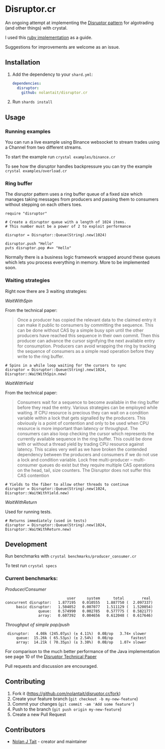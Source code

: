 # Disruptor.cr

An ongoing attempt at implementing the 
[Disruptor pattern](https://martinfowler.com/articles/lmax.html)
for algotrading (and other things) with crystal.

I used this [ruby implementation](https://github.com/ileitch/disruptor) as a guide.

Suggestions for improvements are welcome as an issue.

## Installation

1. Add the dependency to your `shard.yml`:

   ```yaml
   dependencies:
     disruptor:
       github: nolantait/disruptor.cr
   ```

2. Run `shards install`

## Usage

### Running examples

You can run a live example using Binance websocket to stream
trades using a Channel from two different streams.

To start the example run `crystal examples/binance.cr`

To see how the disruptor handles backpressure you can try the example
`crystal examples/overload.cr`

### Ring buffer

The disruptor pattern uses a ring buffer queue of a fixed size
which manages taking messages from producers and passing them to consumers
without stepping on each others toes.

```crystal
require "disruptor"

# Create a disruptor queue with a length of 1024 items.
# This number must be a power of 2 to exploit performance

disruptor = Disruptor::Queue(String).new(1024)

disruptor.push "Hello"
puts disruptor.pop #=> "Hello"
```

Normally there is a business logic framework wrapped around these queues
which lets you process everything in memory. More to be implemented soon.


### Waiting strategies

Right now there are 3 waiting strategies:

*WaitWithSpin*

From the technical paper:

> Once a producer has copied the relevant data to the claimed entry it can
> make it public to consumers by committing the sequence. This can be done
> without CAS by a simple busy spin until the other producers have reached
> this sequence in their own commit. Then this producer can advance the
> cursor signifying the next available entry for consumption. Producers can
> avoid wrapping the ring by tracking the sequence of consumers as a simple
> read operation before they write to the ring buffer.

```crystal
# Spins in a while loop waiting for the cursors to sync
disruptor = Disruptor::Queue(String).new(1024, Disruptor::WaitWithSpin.new)
```

*WaitWithYield*

From the technical paper:

> Consumers wait for a sequence to become available in the ring buffer before
> they read the entry. Various strategies can be employed while waiting.
> If CPU resource is precious they can wait on a condition variable within a
> lock that gets signalled by the producers. This obviously is a point of
> contention and only to be used when CPU resource is more important than
> latency or throughput. The consumers can also loop checking the cursor which
> represents the currently available sequence in the ring buffer. This could
> be done with or without a thread yield by trading CPU resource against
> latency. This scales very well as we have broken the contended dependency
> between the producers and consumers if we do not use a lock and condition
> variable. Lock free multi-producer – multi-consumer queues do exist but
> they require multiple CAS operations on the head, tail, size counters.
> The Disruptor does not suffer this CAS contention

```crystal
# Yields to the fiber to allow other threads to continue
disruptor = Disruptor::Queue(String).new(1024, Disruptor::WaitWithYield.new)
```

*WaitWithReturn*

Used for running tests.

```crystal
# Returns immediately (used in tests)
disruptor = Disruptor::Queue(String).new(1024, Disruptor::WaitWithReturn.new)
```

## Development

Run benchmarks with `crystal benchmarks/producer_consumer.cr`

To test run `crystal specs`

### Current benchmarks:

*Producer/Consumer*
```
                            user     system      total        real
concurrent disruptor:   1.877195   0.010555   1.887750 (  2.097337)
     basic disruptor:   1.504052   0.007077   1.511129 (  1.520054)
               queue:   0.574990   0.002785   0.577775 (  0.582177)
               array:   0.607392   0.004656   0.612048 (  0.617646)
```

*Throughput of simple pop/push*
```
 disruptor:   4.08k (245.07µs) (± 4.11%)  0.0B/op   3.74× slower
     queue:  15.26k ( 65.53µs) (± 2.54%)  0.0B/op        fastest
     array:  14.21k ( 70.35µs) (± 3.38%)  0.0B/op   1.07× slower
```

For comparison to the much better performance of the Java implementation see
page 10 of the [Disruptor Technical Paper](https://lmax-exchange.github.io/disruptor/files/Disruptor-1.0.pdf)

Pull requests and discussion are encouraged.

## Contributing

1. Fork it (<https://github.com/nolantait/disruptor.cr/fork>)
2. Create your feature branch (`git checkout -b my-new-feature`)
3. Commit your changes (`git commit -am 'Add some feature'`)
4. Push to the branch (`git push origin my-new-feature`)
5. Create a new Pull Request

## Contributors

- [Nolan J Tait](https://github.com/nolantait) - creator and maintainer
